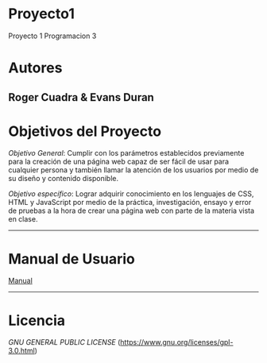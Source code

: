 # Proyecto1
Proyecto 1 Programacion 3

# Autores
Roger Cuadra & Evans Duran
---
# Objetivos del Proyecto

*Objetivo General*: Cumplir con los parámetros establecidos previamente para la creación de una página web capaz de ser fácil de usar para cualquier persona y también llamar la atención de los usuarios por medio de su diseño y contenido disponible.

*Objetivo específico*: Lograr adquirir conocimiento en los lenguajes de CSS, HTML y JavaScript por medio de la práctica, investigación, ensayo y error de pruebas a la hora de crear una página web con parte de la materia vista en clase.

---

# Manual de Usuario

[Manual](https://github.com/Cuadra1107/proyecto1/blob/master/Documentacion_y_Manual_de_usuario.docx)

---
# Licencia
*GNU GENERAL PUBLIC LICENSE*
(https://www.gnu.org/licenses/gpl-3.0.html)
